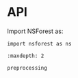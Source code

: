 # API

Import NSForest as:

```
import nsforest as ns
```

```{toctree}
:maxdepth: 2

preprocessing
```